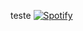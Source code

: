 teste
[![Spotify](https://spotify-github-readme.vercel.app/api/spotify%29)](https://open.spotify.com/intl-pt/track/7gaA3wERFkFkgivjwbSvkG?si=9ce11211a41d4184)

